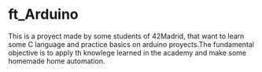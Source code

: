 # ft_Arduino
This is a proyect made by some students of 42Madrid, that want to learn some C language and practice basics on arduino proyects.The fundamental objective is to apply th knowlege learned in the academy and make some homemade  home automation.

